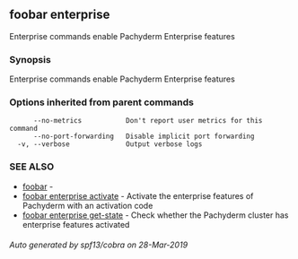 ## foobar enterprise

Enterprise commands enable Pachyderm Enterprise features

### Synopsis


Enterprise commands enable Pachyderm Enterprise features

### Options inherited from parent commands

```
      --no-metrics           Don't report user metrics for this command
      --no-port-forwarding   Disable implicit port forwarding
  -v, --verbose              Output verbose logs
```

### SEE ALSO
* [foobar](foobar.md)	 - 
* [foobar enterprise activate](foobar_enterprise_activate.md)	 - Activate the enterprise features of Pachyderm with an activation code
* [foobar enterprise get-state](foobar_enterprise_get-state.md)	 - Check whether the Pachyderm cluster has enterprise features activated

###### Auto generated by spf13/cobra on 28-Mar-2019
